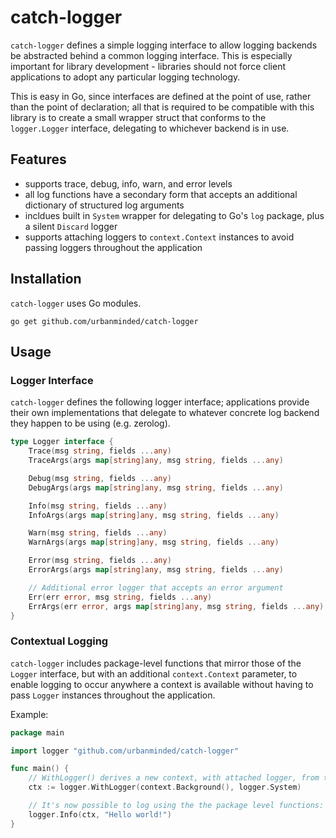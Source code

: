# catch-logger

`catch-logger` defines a simple logging interface to allow logging backends be abstracted
behind a common logging interface. This is especially important for library development -
libraries should not force client applications to adopt any particular logging technology.

This is easy in Go, since interfaces are defined at the point of use, rather than the
point of declaration; all that is required to be compatible with this library is to
create a small wrapper struct that conforms to the `logger.Logger` interface, delegating
to whichever backend is in use.

## Features

  - supports trace, debug, info, warn, and error levels
  - all log functions have a secondary form that accepts an additional dictionary of structured log arguments
  - incldues built in `System` wrapper for delegating to Go's `log` package, plus a silent `Discard` logger
  - supports attaching loggers to `context.Context` instances to avoid passing loggers throughout the application

## Installation

`catch-logger` uses Go modules.

```
go get github.com/urbanminded/catch-logger
```

## Usage

### Logger Interface

`catch-logger` defines the following logger interface; applications provide their
own implementations that delegate to whatever concrete log backend they happen
to be using (e.g. zerolog).

```go
type Logger interface {
	Trace(msg string, fields ...any)
	TraceArgs(args map[string]any, msg string, fields ...any)

	Debug(msg string, fields ...any)
	DebugArgs(args map[string]any, msg string, fields ...any)

	Info(msg string, fields ...any)
	InfoArgs(args map[string]any, msg string, fields ...any)

	Warn(msg string, fields ...any)
	WarnArgs(args map[string]any, msg string, fields ...any)

	Error(msg string, fields ...any)
	ErrorArgs(args map[string]any, msg string, fields ...any)

    // Additional error logger that accepts an error argument
	Err(err error, msg string, fields ...any)
	ErrArgs(err error, args map[string]any, msg string, fields ...any)
}
```

### Contextual Logging

`catch-logger` includes package-level functions that mirror those of the `Logger`
interface, but with an additional `context.Context` parameter, to enable logging
to occur anywhere a context is available without having to pass `Logger` instances
throughout the application.

Example:

```go
package main

import logger "github.com/urbanminded/catch-logger"

func main() {
    // WithLogger() derives a new context, with attached logger, from the given context
    ctx := logger.WithLogger(context.Background(), logger.System)

    // It's now possible to log using the the package level functions:
    logger.Info(ctx, "Hello world!")
}
```
